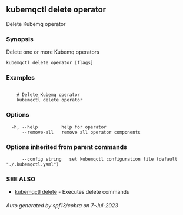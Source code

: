 ## kubemqctl delete operator

Delete Kubemq operator

### Synopsis

Delete one or more Kubemq operators

```
kubemqctl delete operator [flags]
```

### Examples

```

	# Delete Kubemq operator 
	kubemqctl delete operator  

```

### Options

```
  -h, --help         help for operator
      --remove-all   remove all operator components
```

### Options inherited from parent commands

```
      --config string   set kubemqctl configuration file (default "./.kubemqctl.yaml")
```

### SEE ALSO

* [kubemqctl delete](kubemqctl_delete.md)	 - Executes delete commands

###### Auto generated by spf13/cobra on 7-Jul-2023
